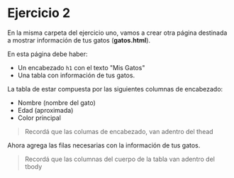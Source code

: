 # Ejercicio 2

En la misma carpeta del ejercicio uno, vamos a crear otra página destinada a mostrar información de tus gatos (**gatos.html**).

En esta página debe haber:

- Un encabezado ``h1`` con el texto "Mis Gatos"
- Una tabla con información de tus gatos.

La tabla de estar compuesta por las siguientes columnas de encabezado:

- Nombre (nombre del gato)
- Edad (aproximada)
- Color principal

> Recordá que las columas de encabezado, van adentro del thead

Ahora agrega las filas necesarias con la información de tus gatos.

> Recordá que las columnas del cuerpo de la tabla van adentro del tbody


